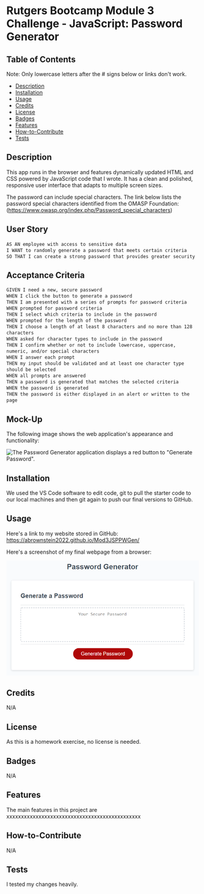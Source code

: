 # Rutgers Bootcamp Module 3 Challenge - JavaScript: Password Generator

## Table of Contents

Note: Only lowercase letters after the # signs below or links don't work.
- [Description](#description)
- [Installation](#installation)
- [Usage](#usage)
- [Credits](#credits)
- [License](#license)
- [Badges](#badges)
- [Features](#features)
- [How-to-Contribute](#how-to-contribute)
- [Tests](tests)


## Description
 This app runs in the browser and features dynamically updated HTML and CSS powered by JavaScript code that I wrote. It has a clean and polished, responsive user interface that adapts to multiple screen sizes.

The password can include special characters. The link below lists the password special characters identified from the OMASP Foundation:
(https://www.owasp.org/index.php/Password_special_characters)

## User Story

```
AS AN employee with access to sensitive data
I WANT to randomly generate a password that meets certain criteria
SO THAT I can create a strong password that provides greater security
```

## Acceptance Criteria

```
GIVEN I need a new, secure password
WHEN I click the button to generate a password
THEN I am presented with a series of prompts for password criteria
WHEN prompted for password criteria
THEN I select which criteria to include in the password
WHEN prompted for the length of the password
THEN I choose a length of at least 8 characters and no more than 128 characters
WHEN asked for character types to include in the password
THEN I confirm whether or not to include lowercase, uppercase, numeric, and/or special characters
WHEN I answer each prompt
THEN my input should be validated and at least one character type should be selected
WHEN all prompts are answered
THEN a password is generated that matches the selected criteria
WHEN the password is generated
THEN the password is either displayed in an alert or written to the page
```

## Mock-Up

The following image shows the web application's appearance and functionality:

![The Password Generator application displays a red button to "Generate Password".](./Assets/03-javascript-homework-demo.png)

## Installation

We used the VS Code software to edit code, git to pull the starter code to our local machines and then git again to push our final versions to GitHub.  

## Usage

Here's a link to my website stored in GitHub:
https://abrownstein2022.github.io/Mod3JSPPWGen/

Here's a screenshot of my final webpage from a browser:
    
![website-image](develop/03-javascript-homework-demo.png)
    

## Credits
N/A

## License

As this is a homework exercise, no license is needed.

## Badges

N/A

## Features

The main features in this project are xxxxxxxxxxxxxxxxxxxxxxxxxxxxxxxxxxxxxxxxxxxxxx

## How-to-Contribute

N/A

## Tests

I tested my changes heavily.  
